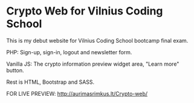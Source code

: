 # Crypto Web for Vilnius Coding School
This is my debut website for Vilnius Coding School bootcamp final exam.

PHP: 
Sign-up, sign-in, logout and newsletter form.

Vanilla JS:
The crypto information preview widget area, "Learn more" button.

Rest is HTML, Bootstrap and SASS.

FOR LIVE PREVIEW: http://aurimasrimkus.lt/Crypto-web/
